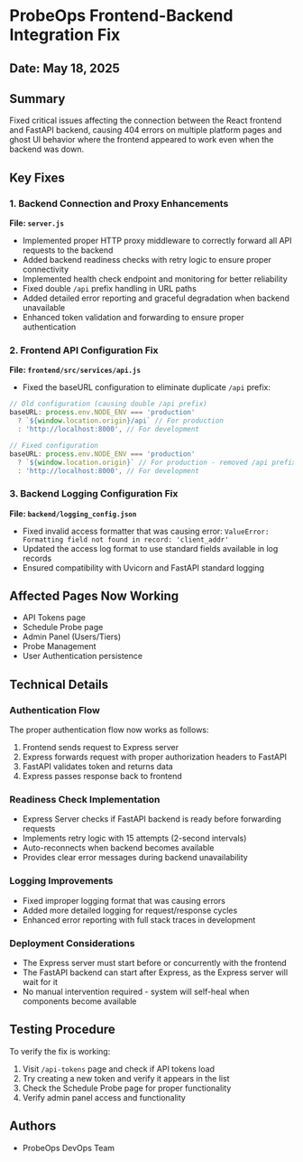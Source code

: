 # ProbeOps Frontend-Backend Integration Fix

## Date: May 18, 2025

## Summary
Fixed critical issues affecting the connection between the React frontend and FastAPI backend, causing 404 errors on multiple platform pages and ghost UI behavior where the frontend appeared to work even when the backend was down.

## Key Fixes

### 1. Backend Connection and Proxy Enhancements

**File: `server.js`**
- Implemented proper HTTP proxy middleware to correctly forward all API requests to the backend
- Added backend readiness checks with retry logic to ensure proper connectivity
- Implemented health check endpoint and monitoring for better reliability
- Fixed double `/api` prefix handling in URL paths
- Added detailed error reporting and graceful degradation when backend unavailable
- Enhanced token validation and forwarding to ensure proper authentication

### 2. Frontend API Configuration Fix

**File: `frontend/src/services/api.js`**
- Fixed the baseURL configuration to eliminate duplicate `/api` prefix:
```javascript
// Old configuration (causing double /api prefix)
baseURL: process.env.NODE_ENV === 'production' 
  ? `${window.location.origin}/api` // For production
  : 'http://localhost:8000', // For development

// Fixed configuration
baseURL: process.env.NODE_ENV === 'production' 
  ? `${window.location.origin}` // For production - removed /api prefix to avoid duplication
  : 'http://localhost:8000', // For development
```

### 3. Backend Logging Configuration Fix

**File: `backend/logging_config.json`**
- Fixed invalid access formatter that was causing error: `ValueError: Formatting field not found in record: 'client_addr'`
- Updated the access log format to use standard fields available in log records
- Ensured compatibility with Uvicorn and FastAPI standard logging

## Affected Pages Now Working
- API Tokens page
- Schedule Probe page
- Admin Panel (Users/Tiers)
- Probe Management
- User Authentication persistence

## Technical Details

### Authentication Flow
The proper authentication flow now works as follows:
1. Frontend sends request to Express server
2. Express forwards request with proper authorization headers to FastAPI
3. FastAPI validates token and returns data
4. Express passes response back to frontend

### Readiness Check Implementation
- Express Server checks if FastAPI backend is ready before forwarding requests
- Implements retry logic with 15 attempts (2-second intervals)
- Auto-reconnects when backend becomes available
- Provides clear error messages during backend unavailability

### Logging Improvements
- Fixed improper logging format that was causing errors
- Added more detailed logging for request/response cycles
- Enhanced error reporting with full stack traces in development

### Deployment Considerations
- The Express server must start before or concurrently with the frontend
- The FastAPI backend can start after Express, as the Express server will wait for it
- No manual intervention required - system will self-heal when components become available

## Testing Procedure
To verify the fix is working:
1. Visit `/api-tokens` page and check if API tokens load
2. Try creating a new token and verify it appears in the list
3. Check the Schedule Probe page for proper functionality
4. Verify admin panel access and functionality

## Authors
- ProbeOps DevOps Team